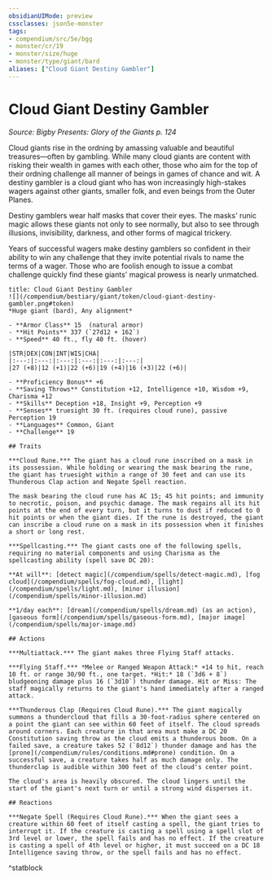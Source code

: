 ```yaml
---
obsidianUIMode: preview
cssclasses: json5e-monster
tags:
- compendium/src/5e/bgg
- monster/cr/19
- monster/size/huge
- monster/type/giant/bard
aliases: ["Cloud Giant Destiny Gambler"]
---
```

# Cloud Giant Destiny Gambler
*Source: Bigby Presents: Glory of the Giants p. 124*  

Cloud giants rise in the ordning by amassing valuable and beautiful treasures—often by gambling. While many cloud giants are content with risking their wealth in games with each other, those who aim for the top of their ordning challenge all manner of beings in games of chance and wit. A destiny gambler is a cloud giant who has won increasingly high-stakes wagers against other giants, smaller folk, and even beings from the Outer Planes.

Destiny gamblers wear half masks that cover their eyes. The masks' runic magic allows these giants not only to see normally, but also to see through illusions, invisibility, darkness, and other forms of magical trickery.

Years of successful wagers make destiny gamblers so confident in their ability to win any challenge that they invite potential rivals to name the terms of a wager. Those who are foolish enough to issue a combat challenge quickly find these giants' magical prowess is nearly unmatched.

```ad-statblock
title: Cloud Giant Destiny Gambler
![](/compendium/bestiary/giant/token/cloud-giant-destiny-gambler.png#token)
*Huge giant (bard), Any alignment*

- **Armor Class** 15  (natural armor)
- **Hit Points** 337 (`27d12 + 162`)
- **Speed** 40 ft., fly 40 ft. (hover)

|STR|DEX|CON|INT|WIS|CHA|
|:---:|:---:|:---:|:---:|:---:|:---:|
|27 (+8)|12 (+1)|22 (+6)|19 (+4)|16 (+3)|22 (+6)|

- **Proficiency Bonus** +6
- **Saving Throws** Constitution +12, Intelligence +10, Wisdom +9, Charisma +12
- **Skills** Deception +18, Insight +9, Perception +9
- **Senses** truesight 30 ft. (requires cloud rune), passive Perception 19
- **Languages** Common, Giant
- **Challenge** 19

## Traits

***Cloud Rune.*** The giant has a cloud rune inscribed on a mask in its possession. While holding or wearing the mask bearing the rune, the giant has truesight within a range of 30 feet and can use its Thunderous Clap action and Negate Spell reaction.

The mask bearing the cloud rune has AC 15; 45 hit points; and immunity to necrotic, poison, and psychic damage. The mask regains all its hit points at the end of every turn, but it turns to dust if reduced to 0 hit points or when the giant dies. If the rune is destroyed, the giant can inscribe a cloud rune on a mask in its possession when it finishes a short or long rest.

***Spellcasting.*** The giant casts one of the following spells, requiring no material components and using Charisma as the spellcasting ability (spell save DC 20):

**At will**: [detect magic](/compendium/spells/detect-magic.md), [fog cloud](/compendium/spells/fog-cloud.md), [light](/compendium/spells/light.md), [minor illusion](/compendium/spells/minor-illusion.md)

**1/day each**: [dream](/compendium/spells/dream.md) (as an action), [gaseous form](/compendium/spells/gaseous-form.md), [major image](/compendium/spells/major-image.md)

## Actions

***Multiattack.*** The giant makes three Flying Staff attacks.

***Flying Staff.*** *Melee or Ranged Weapon Attack:* +14 to hit, reach 10 ft. or range 30/90 ft., one target. *Hit:* 18 (`3d6 + 8`) bludgeoning damage plus 16 (`3d10`) thunder damage. Hit or Miss: The staff magically returns to the giant's hand immediately after a ranged attack.

***Thunderous Clap (Requires Cloud Rune).*** The giant magically summons a thundercloud that fills a 30-foot-radius sphere centered on a point the giant can see within 60 feet of itself. The cloud spreads around corners. Each creature in that area must make a DC 20 Constitution saving throw as the cloud emits a thunderous boom. On a failed save, a creature takes 52 (`8d12`) thunder damage and has the [prone](/compendium/rules/conditions.md#prone) condition. On a successful save, a creature takes half as much damage only. The thunderclap is audible within 300 feet of the cloud's center point.

The cloud's area is heavily obscured. The cloud lingers until the start of the giant's next turn or until a strong wind disperses it.

## Reactions

***Negate Spell (Requires Cloud Rune).*** When the giant sees a creature within 60 feet of itself casting a spell, the giant tries to interrupt it. If the creature is casting a spell using a spell slot of 3rd level or lower, the spell fails and has no effect. If the creature is casting a spell of 4th level or higher, it must succeed on a DC 18 Intelligence saving throw, or the spell fails and has no effect.
```
^statblock
